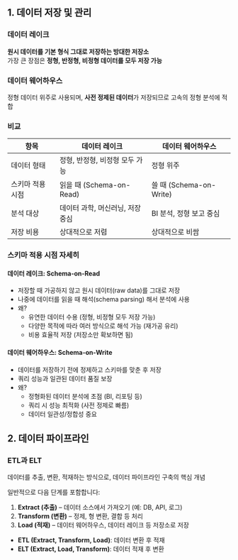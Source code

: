 ## 1. 데이터 저장 및 관리

### 데이터 레이크
**원시 데이터를 기본 형식 그대로 저장하는 방대한 저장소**  
가장 큰 장점은 **정형, 반정형, 비정형 데이터를 모두 저장 가능**

### 데이터 웨어하우스
정형 데이터 위주로 사용되며, **사전 정제된 데이터**가 저장되므로 고속의 정형 분석에 적합

### 비교
| 항목               | 데이터 레이크                     | 데이터 웨어하우스               |
|--------------------|-----------------------------------|----------------------------------|
| 데이터 형태         | 정형, 반정형, 비정형 모두 가능     | 정형 위주                         |
| 스키마 적용 시점    | 읽을 때 (Schema-on-Read)          | 쓸 때 (Schema-on-Write)          |
| 분석 대상          | 데이터 과학, 머신러닝, 저장 중심   | BI 분석, 정형 보고 중심           |
| 저장 비용           | 상대적으로 저렴                   | 상대적으로 비쌈                   |

### 스키마 적용 시점 자세히
#### 데이터 레이크: Schema-on-Read
- 저장할 때 가공하지 않고 원시 데이터(raw data)를 그대로 저장
- 나중에 데이터를 읽을 때 해석(schema parsing) 해서 분석에 사용
- 왜?
  - 유연한 데이터 수용 (정형, 비정형 모두 저장 가능)
  - 다양한 목적에 따라 여러 방식으로 해석 가능 (재가공 유리)
  - 비용 효율적 저장 (저장소만 확보하면 됨)

#### 데이터 웨어하우스: Schema-on-Write
- 데이터를 저장하기 전에 정제하고 스키마를 맞춘 후 저장
- 쿼리 성능과 일관된 데이터 품질 보장
- 왜?
  - 정형화된 데이터 분석에 초점 (BI, 리포팅 등)
  - 쿼리 시 성능 최적화 (사전 정제로 빠름)
  - 데이터 일관성/정합성 중요

## 2. 데이터 파이프라인

### ETL과 ELT
데이터를 추출, 변환, 적재하는 방식으로, 데이터 파이프라인 구축의 핵심 개념

일반적으로 다음 단계를 포함합니다:
1. **Extract (추출)** – 데이터 소스에서 가져오기 (예: DB, API, 로그)
2. **Transform (변환)** – 정제, 형 변환, 결합 등 처리
3. **Load (적재)** – 데이터 웨어하우스, 데이터 레이크 등 저장소로 저장

- **ETL (Extract, Transform, Load)**: 데이터 변환 후 적재  
- **ELT (Extract, Load, Transform)**: 데이터 적재 후 변환

